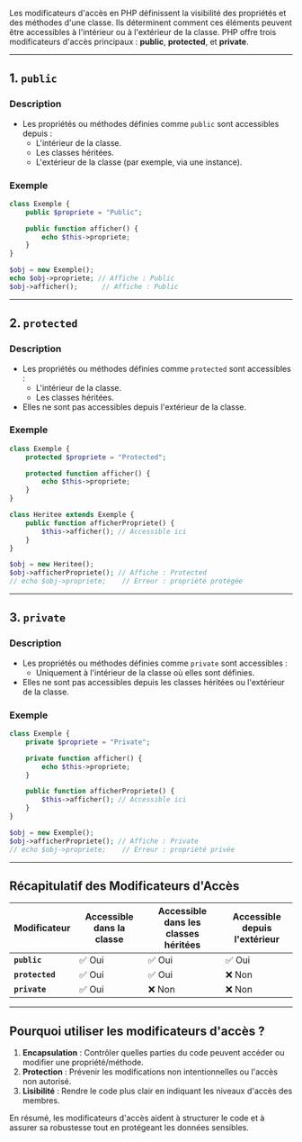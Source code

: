 Les modificateurs d'accès en PHP définissent la visibilité des propriétés et des méthodes d'une classe. Ils déterminent comment ces éléments peuvent être accessibles à l'intérieur ou à l'extérieur de la classe. PHP offre trois modificateurs d'accès principaux : **public**, **protected**, et **private**.

---

## 1. **`public`**
### Description
- Les propriétés ou méthodes définies comme `public` sont accessibles depuis :
  - L'intérieur de la classe.
  - Les classes héritées.
  - L'extérieur de la classe (par exemple, via une instance).

### Exemple
```php
class Exemple {
    public $propriete = "Public";

    public function afficher() {
        echo $this->propriete;
    }
}

$obj = new Exemple();
echo $obj->propriete; // Affiche : Public
$obj->afficher();      // Affiche : Public
```

---

## 2. **`protected`**
### Description
- Les propriétés ou méthodes définies comme `protected` sont accessibles :
  - L'intérieur de la classe.
  - Les classes héritées.
- Elles ne sont pas accessibles depuis l'extérieur de la classe.

### Exemple
```php
class Exemple {
    protected $propriete = "Protected";

    protected function afficher() {
        echo $this->propriete;
    }
}

class Heritee extends Exemple {
    public function afficherPropriete() {
        $this->afficher(); // Accessible ici
    }
}

$obj = new Heritee();
$obj->afficherPropriete(); // Affiche : Protected
// echo $obj->propriete;    // Erreur : propriété protégée
```

---

## 3. **`private`**
### Description
- Les propriétés ou méthodes définies comme `private` sont accessibles :
  - Uniquement à l'intérieur de la classe où elles sont définies.
- Elles ne sont pas accessibles depuis les classes héritées ou l'extérieur de la classe.

### Exemple
```php
class Exemple {
    private $propriete = "Private";

    private function afficher() {
        echo $this->propriete;
    }

    public function afficherPropriete() {
        $this->afficher(); // Accessible ici
    }
}

$obj = new Exemple();
$obj->afficherPropriete(); // Affiche : Private
// echo $obj->propriete;    // Erreur : propriété privée
```

---

## Récapitulatif des Modificateurs d'Accès

| **Modificateur** | **Accessible dans la classe** | **Accessible dans les classes héritées** | **Accessible depuis l'extérieur** |
|------------------|--------------------------------|------------------------------------------|------------------------------------|
| **`public`**     | ✅ Oui                         | ✅ Oui                                   | ✅ Oui                            |
| **`protected`**  | ✅ Oui                         | ✅ Oui                                   | ❌ Non                            |
| **`private`**    | ✅ Oui                         | ❌ Non                                   | ❌ Non                            |

---

## Pourquoi utiliser les modificateurs d'accès ?
1. **Encapsulation** : Contrôler quelles parties du code peuvent accéder ou modifier une propriété/méthode.
2. **Protection** : Prévenir les modifications non intentionnelles ou l'accès non autorisé.
3. **Lisibilité** : Rendre le code plus clair en indiquant les niveaux d'accès des membres.

En résumé, les modificateurs d'accès aident à structurer le code et à assurer sa robustesse tout en protégeant les données sensibles.